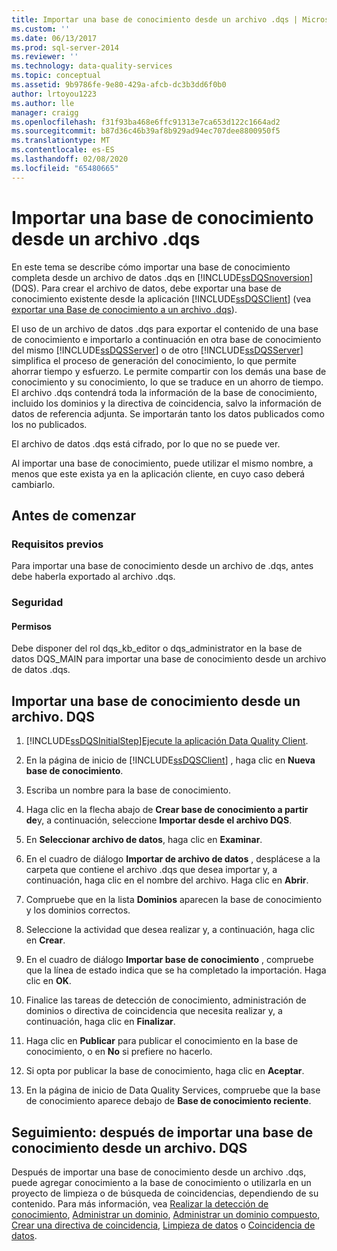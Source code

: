 ```yaml
---
title: Importar una base de conocimiento desde un archivo .dqs | Microsoft Docs
ms.custom: ''
ms.date: 06/13/2017
ms.prod: sql-server-2014
ms.reviewer: ''
ms.technology: data-quality-services
ms.topic: conceptual
ms.assetid: 9b9786fe-9e80-429a-afcb-dc3b3dd6f0b0
author: lrtoyou1223
ms.author: lle
manager: craigg
ms.openlocfilehash: f31f93ba468e6ffc91313e7ca653d122c1664ad2
ms.sourcegitcommit: b87d36c46b39af8b929ad94ec707dee8800950f5
ms.translationtype: MT
ms.contentlocale: es-ES
ms.lasthandoff: 02/08/2020
ms.locfileid: "65480665"
---
```

# <a name="import-a-knowledge-base-from-a-dqs-file"></a>Importar una base de conocimiento desde un archivo .dqs
  En este tema se describe cómo importar una base de conocimiento completa desde un archivo de datos .dqs en [!INCLUDE[ssDQSnoversion](../includes/ssdqsnoversion-md.md)] (DQS). Para crear el archivo de datos, debe exportar una base de conocimiento existente desde la aplicación [!INCLUDE[ssDQSClient](../includes/ssdqsclient-md.md)] (vea [exportar una Base de conocimiento a un archivo .dqs](../../2014/data-quality-services/export-a-knowledge-base-to-a-dqs-file.md)).  
  
 El uso de un archivo de datos .dqs para exportar el contenido de una base de conocimiento e importarlo a continuación en otra base de conocimiento del mismo [!INCLUDE[ssDQSServer](../includes/ssdqsserver-md.md)] o de otro [!INCLUDE[ssDQSServer](../includes/ssdqsserver-md.md)] simplifica el proceso de generación del conocimiento, lo que permite ahorrar tiempo y esfuerzo. Le permite compartir con los demás una base de conocimiento y su conocimiento, lo que se traduce en un ahorro de tiempo. El archivo .dqs contendrá toda la información de la base de conocimiento, incluido los dominios y la directiva de coincidencia, salvo la información de datos de referencia adjunta. Se importarán tanto los datos publicados como los no publicados.  
  
 El archivo de datos .dqs está cifrado, por lo que no se puede ver.  
  
 Al importar una base de conocimiento, puede utilizar el mismo nombre, a menos que este exista ya en la aplicación cliente, en cuyo caso deberá cambiarlo.  
  
##  <a name="BeforeYouBegin"></a> Antes de comenzar  
  
###  <a name="Prerequisites"></a> Requisitos previos  
 Para importar una base de conocimiento desde un archivo de .dqs, antes debe haberla exportado al archivo .dqs.  
  
###  <a name="Security"></a> Seguridad  
  
####  <a name="Permissions"></a> Permisos  
 Debe disponer del rol dqs_kb_editor o dqs_administrator en la base de datos DQS_MAIN para importar una base de conocimiento desde un archivo de datos .dqs.  
  
##  <a name="Import"></a>Importar una base de conocimiento desde un archivo. DQS  
  
1.  [!INCLUDE[ssDQSInitialStep](../includes/ssdqsinitialstep-md.md)][Ejecute la aplicación Data Quality Client](../../2014/data-quality-services/run-the-data-quality-client-application.md).  
  
2.  En la página de inicio de [!INCLUDE[ssDQSClient](../includes/ssdqsclient-md.md)] , haga clic en **Nueva base de conocimiento**.  
  
3.  Escriba un nombre para la base de conocimiento.  
  
4.  Haga clic en la flecha abajo de **Crear base de conocimiento a partir de**y, a continuación, seleccione **Importar desde el archivo DQS**.  
  
5.  En **Seleccionar archivo de datos**, haga clic en **Examinar**.  
  
6.  En el cuadro de diálogo **Importar de archivo de datos** , desplácese a la carpeta que contiene el archivo .dqs que desea importar y, a continuación, haga clic en el nombre del archivo. Haga clic en **Abrir**.  
  
7.  Compruebe que en la lista **Dominios** aparecen la base de conocimiento y los dominios correctos.  
  
8.  Seleccione la actividad que desea realizar y, a continuación, haga clic en **Crear**.  
  
9. En el cuadro de diálogo **Importar base de conocimiento** , compruebe que la línea de estado indica que se ha completado la importación. Haga clic en **OK**.  
  
10. Finalice las tareas de detección de conocimiento, administración de dominios o directiva de coincidencia que necesita realizar y, a continuación, haga clic en **Finalizar**.  
  
11. Haga clic en **Publicar** para publicar el conocimiento en la base de conocimiento, o en **No** si prefiere no hacerlo.  
  
12. Si opta por publicar la base de conocimiento, haga clic en **Aceptar**.  
  
13. En la página de inicio de Data Quality Services, compruebe que la base de conocimiento aparece debajo de **Base de conocimiento reciente**.  
  
##  <a name="FollowUp"></a>Seguimiento: después de importar una base de conocimiento desde un archivo. DQS  
 Después de importar una base de conocimiento desde un archivo .dqs, puede agregar conocimiento a la base de conocimiento o utilizarla en un proyecto de limpieza o de búsqueda de coincidencias, dependiendo de su contenido. Para más información, vea [Realizar la detección de conocimiento](../../2014/data-quality-services/perform-knowledge-discovery.md), [Administrar un dominio](../../2014/data-quality-services/managing-a-domain.md), [Administrar un dominio compuesto](../../2014/data-quality-services/managing-a-composite-domain.md), [Crear una directiva de coincidencia](../../2014/data-quality-services/create-a-matching-policy.md), [Limpieza de datos](../../2014/data-quality-services/data-cleansing.md) o [Coincidencia de datos](../../2014/data-quality-services/data-matching.md).  
  
  
